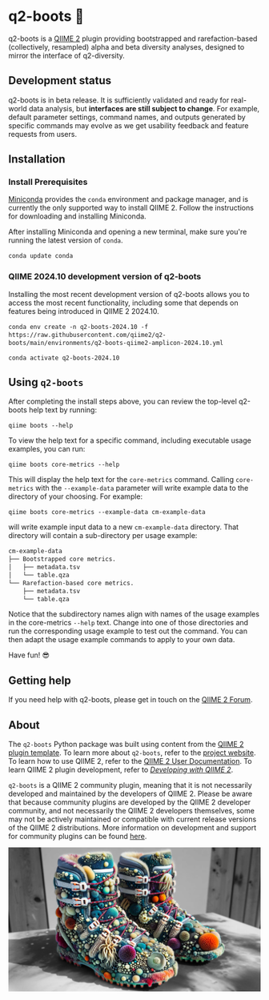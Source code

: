 # q2-boots 🥾

q2-boots is a [QIIME 2](https://qiime2.org) plugin providing bootstrapped and rarefaction-based (collectively, resampled) alpha and beta diversity analyses, designed to mirror the interface of q2-diversity.

## Development status

q2-boots is in beta release. It is sufficiently validated and ready for real-world data analysis, but **interfaces are still subject to change**. For example, default parameter settings, command names, and outputs generated by specific commands may evolve as we get usability feedback and feature requests from users.

## Installation

### Install Prerequisites

[Miniconda](https://conda.io/miniconda.html) provides the `conda` environment and package manager, and is currently the only supported way to install QIIME 2.
Follow the instructions for downloading and installing Miniconda.

After installing Miniconda and opening a new terminal, make sure you're running the latest version of `conda`.

```bash
conda update conda
```

### QIIME 2024.10 development version of q2-boots

Installing the most recent development version of q2-boots allows you to access the most recent functionality, including some that depends on features being introduced in QIIME 2 2024.10.

```shell
conda env create -n q2-boots-2024.10 -f https://raw.githubusercontent.com/qiime2/q2-boots/main/environments/q2-boots-qiime2-amplicon-2024.10.yml
```

```shell
conda activate q2-boots-2024.10
```

## Using `q2-boots`

After completing the install steps above, you can review the top-level q2-boots help text by running:

```shell
qiime boots --help
```

To view the help text for a specific command, including executable usage examples, you can run:

```shell
qiime boots core-metrics --help
```

This will display the help text for the `core-metrics` command.
Calling `core-metrics` with the `--example-data` parameter will write example data to the directory of your choosing.
For example:

```shell
qiime boots core-metrics --example-data cm-example-data
```

will write example input data to a new `cm-example-data` directory.
That directory will contain a sub-directory per usage example:

```shell
cm-example-data
├── Bootstrapped core metrics.
│   ├── metadata.tsv
│   └── table.qza
└── Rarefaction-based core metrics.
    ├── metadata.tsv
    └── table.qza
```

Notice that the subdirectory names align with names of the usage examples in the core-metrics `--help` text.
Change into one of those directories and run the corresponding usage example to test out the command.
You can then adapt the usage example commands to apply to your own data.

Have fun! 😎

## Getting help

If you need help with q2-boots, please get in touch on the [QIIME 2 Forum](https://forum.qiime2.org).

## About

The `q2-boots` Python package was built using content from the [QIIME 2 plugin template](https://develop.qiime2.org/en/latest/plugins/tutorials/create-from-template.html).
To learn more about `q2-boots`, refer to the [project website](https://github.com/caporaso-lab/q2-boots).
To learn how to use QIIME 2, refer to the [QIIME 2 User Documentation](https://docs.qiime2.org).
To learn QIIME 2 plugin development, refer to [*Developing with QIIME 2*](https://develop.qiime2.org).

`q2-boots` is a QIIME 2 community plugin, meaning that it is not necessarily developed and maintained by the developers of QIIME 2.
Please be aware that because community plugins are developed by the QIIME 2 developer community, and not necessarily the QIIME 2 developers themselves, some may not be actively maintained or compatible with current release versions of the QIIME 2 distributions.
More information on development and support for community plugins can be found [here](https://library.qiime2.org).

![](./images/q2-boots-ai-art.png)